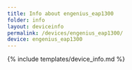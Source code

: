 ```yaml
---
title: Info about engenius_eap1300
folder: info
layout: deviceinfo
permalink: /devices/engenius_eap1300/
device: engenius_eap1300
---
```

{% include templates/device_info.md %}
